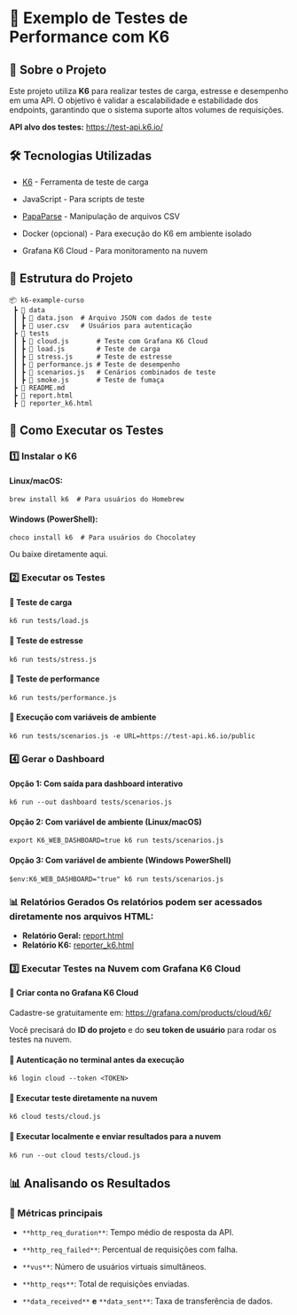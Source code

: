 # 🚀 Exemplo de Testes de Performance com K6

## 📌 Sobre o Projeto

Este projeto utiliza **K6** para realizar testes de carga, estresse e desempenho em uma API. O objetivo é validar a escalabilidade e estabilidade dos endpoints, garantindo que o sistema suporte altos volumes de requisições.

**API alvo dos testes:**  https://test-api.k6.io/

## 🛠 Tecnologias Utilizadas

-   [K6](https://k6.io/) - Ferramenta de teste de carga
    
-   JavaScript - Para scripts de teste
    
-   [PapaParse](https://www.papaparse.com/) - Manipulação de arquivos CSV
    
-   Docker (opcional) - Para execução do K6 em ambiente isolado
    
-   Grafana K6 Cloud - Para monitoramento na nuvem
    

## 📂 Estrutura do Projeto

```
📦 k6-example-curso
 ┣ 📂 data
 ┃ ┣ 📜 data.json  # Arquivo JSON com dados de teste
 ┃ ┣ 📜 user.csv   # Usuários para autenticação
 ┣ 📂 tests
 ┃ ┣ 📜 cloud.js       # Teste com Grafana K6 Cloud
 ┃ ┣ 📜 load.js        # Teste de carga
 ┃ ┣ 📜 stress.js      # Teste de estresse
 ┃ ┣ 📜 performance.js # Teste de desempenho
 ┃ ┣ 📜 scenarios.js   # Cenários combinados de teste
 ┃ ┣ 📜 smoke.js       # Teste de fumaça
 ┣ 📜 README.md
 ┣ 📜 report.html
 ┣ 📜 reporter_k6.html
```

## 🚀 Como Executar os Testes

### 1️⃣ **Instalar o K6**

#### Linux/macOS:

```
brew install k6  # Para usuários do Homebrew
```

#### Windows (PowerShell):

```
choco install k6  # Para usuários do Chocolatey
```

Ou baixe diretamente aqui.

### 2️⃣ **Executar os Testes**

#### 🔹 **Teste de carga**

```
k6 run tests/load.js
```

#### 🔹 **Teste de estresse**

```
k6 run tests/stress.js
```

#### 🔹 **Teste de performance**

```
k6 run tests/performance.js
```

#### 🔹 **Execução com variáveis de ambiente**

```
k6 run tests/scenarios.js -e URL=https://test-api.k6.io/public
```
### 4️⃣ **Gerar o Dashboard**

#### Opção 1: Com saída para dashboard interativo

```
k6 run --out dashboard tests/scenarios.js
```

#### Opção 2: Com variável de ambiente (Linux/macOS)

```
export K6_WEB_DASHBOARD=true k6 run tests/scenarios.js
```

#### Opção 3: Com variável de ambiente (Windows PowerShell)

```
$env:K6_WEB_DASHBOARD="true" k6 run tests/scenarios.js
```

  
### 📊 Relatórios Gerados Os relatórios podem ser acessados diretamente nos arquivos HTML: 

- **Relatório Geral:** [report.html](./report.html) 
- **Relatório K6:** [reporter_k6.html](./reporter_k6.html)



### 3️⃣ **Executar Testes na Nuvem com Grafana K6 Cloud**

#### 🔹 Criar conta no **Grafana K6 Cloud**

Cadastre-se gratuitamente em: https://grafana.com/products/cloud/k6/

Você precisará do **ID do projeto** e do **seu token de usuário** para rodar os testes na nuvem.

  #### 🔹 **Autenticação no terminal antes da execução**

```
k6 login cloud --token <TOKEN>
```


#### 🔹 **Executar teste diretamente na nuvem**

```
k6 cloud tests/cloud.js
```

#### 🔹 **Executar localmente e enviar resultados para a nuvem**

```
k6 run --out cloud tests/cloud.js
```


## 📊 Analisando os Resultados

### 🔹 Métricas principais

-   `**http_req_duration**`: Tempo médio de resposta da API.
    
-   `**http_req_failed**`: Percentual de requisições com falha.
    
-   `**vus**`: Número de usuários virtuais simultâneos.
    
-   `**http_reqs**`: Total de requisições enviadas.
    
-   `**data_received**` **e** `**data_sent**`: Taxa de transferência de dados.    
